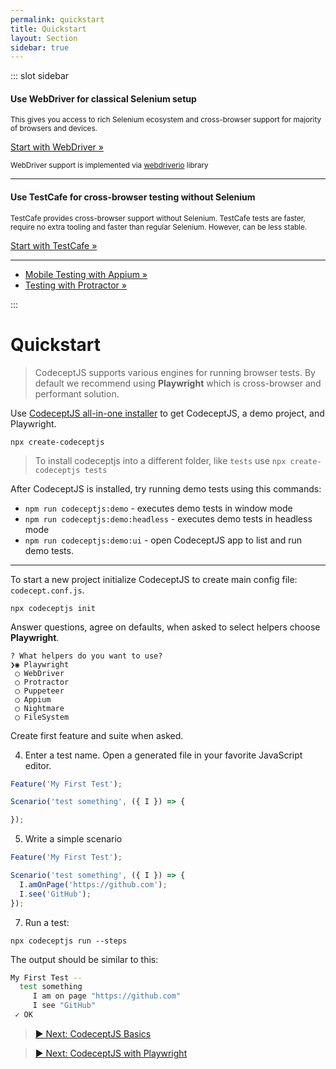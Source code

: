 ```yaml
---
permalink: quickstart
title: Quickstart
layout: Section
sidebar: true
---
```


::: slot sidebar

#### Use WebDriver for classical Selenium setup

<small>
This gives you access to rich Selenium ecosystem and cross-browser support for majority of browsers and devices.
</small>


<a href="/webdriver" class="button extended" >Start with WebDriver &raquo;</a>

<small> WebDriver support is implemented via [webdriverio](https://webdriver.io) library </small>

---

#### Use TestCafe for cross-browser testing without Selenium

<small>
TestCafe provides cross-browser support without Selenium. TestCafe tests are faster, require no extra tooling and faster than regular Selenium. However, can be less stable.
</small>

<a href="/testcafe" class="button green extended" >Start with TestCafe &raquo;</a>

---

* [Mobile Testing with Appium »](/mobile)
* [Testing with Protractor »](/angular)

:::

# Quickstart

> CodeceptJS supports various engines for running browser tests. By default we recommend using **Playwright** which is cross-browser and performant solution.


Use [CodeceptJS all-in-one installer](https://github.com/codeceptjs/create-codeceptjs) to get CodeceptJS, a demo project, and Playwright.

```
npx create-codeceptjs 
```

> To install codeceptjs into a different folder, like `tests` use `npx create-codeceptjs tests`

After CodeceptJS is installed, try running demo tests using this commands:

* `npm run codeceptjs:demo` - executes demo tests in window mode
* `npm run codeceptjs:demo:headless` - executes demo tests in headless mode
* `npm run codeceptjs:demo:ui` - open CodeceptJS app to list and run demo tests. 

---

To start a new project initialize CodeceptJS to create main config file: `codecept.conf.js`.

```
npx codeceptjs init
```

Answer questions, agree on defaults, when asked to select helpers choose **Playwright**.

```
? What helpers do you want to use?
❯◉ Playwright
 ◯ WebDriver
 ◯ Protractor
 ◯ Puppeteer
 ◯ Appium
 ◯ Nightmare
 ◯ FileSystem
 ```

Create first feature and suite when asked.

4) Enter a test name. Open a generated file in your favorite JavaScript editor.

```js
Feature('My First Test');

Scenario('test something', ({ I }) => {

});
```

5) Write a simple scenario

```js
Feature('My First Test');

Scenario('test something', ({ I }) => {
  I.amOnPage('https://github.com');
  I.see('GitHub');
});
```

7) Run a test:

```
npx codeceptjs run --steps
```

The output should be similar to this:

```bash
My First Test --
  test something
     I am on page "https://github.com"
     I see "GitHub"
 ✓ OK
 ```

> [▶ Next: CodeceptJS Basics](/basics/)

> [▶ Next: CodeceptJS with Playwright](/playwright/)

